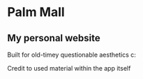 # Palm Mall
## My personal website

Built for old-timey questionable aesthetics c:

Credit to used material within the app itself
